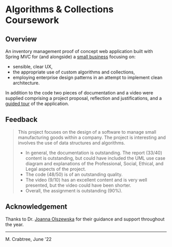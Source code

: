 # Algorithms & Collections Coursework

## Overview
An inventory management proof of concept web application built with Spring MVC for (and alongside) a [small business](https://hoyfc.com/) focusing on: 
- sensible, clear UX,
- the appropriate use of custom algorithms and collections,
- employing enterprise design patterns in an attempt to implement clean architecture.
 
In addition to the code two pieces of documentation and a video were supplied comprising a project proposal, reflection and justifications, and a [guided tour](https://youtu.be/0xVSSKTvujg) of the application.

## Feedback
> This project focuses on the design of a software to manage small manufacturing goods within a company. The project is interesting and involves the use of data structures and algorithms.
> - In general, the documentation is outstanding. The report (33/40) content is outstanding, but could have included the UML use case diagram and explanations of the Professional, Social, Ethical, and Legal aspects of the project. 
> - The code (48/50) is of an outstanding quality.
> - The video (9/10) has an excellent content and is very well presented, but the video could have been shorter.
> - Overall, the assignment is outstanding (90%).

## Acknowledgement

Thanks to Dr. [Joanna Olszewska](https://research-portal.uws.ac.uk/en/persons/joanna-olszewska) for their guidance and support throughout the year.

---
M. Crabtree, June '22
